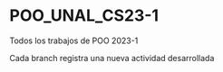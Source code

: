 # POO_UNAL_CS23-1
Todos los trabajos de POO 2023-1

Cada branch registra una nueva  actividad desarrollada
